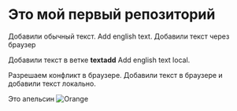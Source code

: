 # Это мой первый репозиторий

Добавили обычный текст. Add english text.
Добавили текст через браузер

Добавили текст в ветке **textadd** Add english text local.

Разрешаем конфликт в браузере. Добавили текст в браузере и добавили текст локально.

Это апельсин 
![Orange](апельсин.jpg)